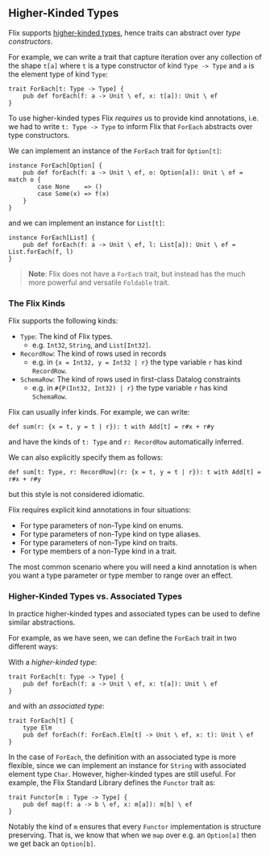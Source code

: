 ## Higher-Kinded Types

Flix supports [higher-kinded
types](https://en.wikipedia.org/wiki/Kind_(type_theory)), hence traits can
abstract over _type constructors_.

For example, we can write a trait that capture iteration over any
collection of the shape `t[a]` where `t` is a type constructor of kind
 `Type -> Type` and `a` is the element type of kind `Type`:

```flix
trait ForEach[t: Type -> Type] {
    pub def forEach(f: a -> Unit \ ef, x: t[a]): Unit \ ef
}
```

To use higher-kinded types Flix _requires_ us to provide kind annotations, i.e.
we had to write `t: Type -> Type` to inform Flix that `ForEach` abstracts over
type constructors.

We can implement an instance of the `ForEach` trait for `Option[t]`:

```flix
instance ForEach[Option] {
    pub def forEach(f: a -> Unit \ ef, o: Option[a]): Unit \ ef = match o {
        case None    => ()
        case Some(x) => f(x)
    }
}
```

and we can implement an instance for `List[t]`:

```flix
instance ForEach[List] {
    pub def forEach(f: a -> Unit \ ef, l: List[a]): Unit \ ef = List.forEach(f, l)
}
```

> **Note**: Flix does not have a `ForEach` trait, but instead has the much
> more powerful and versatile `Foldable` trait.

### The Flix Kinds

Flix supports the following kinds:

- `Type`: The kind of Flix types.
    - e.g. `Int32`, `String`, and `List[Int32]`.
- `RecordRow`: The kind of rows used in records
    - e.g. in `{x = Int32, y = Int32 | r}` the type variable `r` has kind `RecordRow`.
- `SchemaRow`: The kind of rows used in first-class Datalog constraints
    - e.g. in `#{P(Int32, Int32) | r}` the type variable `r` has kind `SchemaRow`.

Flix can usually infer kinds. For example, we can write:

```flix
def sum(r: {x = t, y = t | r}): t with Add[t] = r#x + r#y
```

and have the kinds of `t: Type` and `r: RecordRow` automatically inferred.

We can also explicitly specify them as follows:

```flix
def sum[t: Type, r: RecordRow](r: {x = t, y = t | r}): t with Add[t] = r#x + r#y
```

but this style is not considered idiomatic.

Flix requires explicit kind annotations in four situations:

- For type parameters of non-Type kind on enums.
- For type parameters of non-Type kind on type aliases.
- For type parameters of non-Type kind on traits.
- For type members of a non-Type kind in a trait.

The most common scenario where you will need a kind annotation is when you want
a type parameter or type member to range over an effect.

### Higher-Kinded Types vs. Associated Types

In practice higher-kinded types and associated types can be used to define
similar abstractions.

For example, as we have seen, we can define the `ForEach` trait in two different
ways:

With a _higher-kinded type_:

```flix
trait ForEach[t: Type -> Type] {
    pub def forEach(f: a -> Unit \ ef, x: t[a]): Unit \ ef
}
```

and with an _associated type_:

```flix
trait ForEach[t] {
    type Elm
    pub def forEach(f: ForEach.Elm[t] -> Unit \ ef, x: t): Unit \ ef
}
```

In the case of `ForEach`, the definition with an associated type is more
flexible, since we can implement an instance for `String` with associated
element type `Char`. However, higher-kinded types are still useful. For example,
the Flix Standard Library defines the `Functor` trait as:

```flix
trait Functor[m : Type -> Type] {
    pub def map(f: a -> b \ ef, x: m[a]): m[b] \ ef
}
```

Notably the kind of `m` ensures that every `Functor` implementation is structure
preserving. That is, we know that when we `map` over e.g. an `Option[a]` then we
get back an `Option[b]`.

